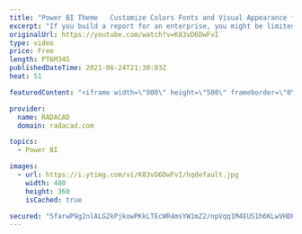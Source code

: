 ```yaml
---
title: "Power BI Theme   Customize Colors Fonts and Visual Appearance for Multiple Objects"
excerpt: "If you build a report for an enterprise, you might be limited to use the organization-approved colors. It is also useful to have your reports following a template of colors, and fonts, which might look like your signature of the report. In Power BI, you can do that with Theme. In this article, I’ll explain"
originalUrl: https://youtube.com/watch?v=K83vD6DwFvI
type: video
price: Free
length: PT6M34S
publishedDateTime: 2021-06-24T21:30:03Z
heat: 51

featuredContent: "<iframe width=\"800\" height=\"500\" frameborder=\"0\" src=\"https://www.youtube.com/embed/K83vD6DwFvI\" allow=\"accelerometer; autoplay; encrypted-media; gyroscope; picture-in-picture\" allowfullscreen></iframe>"

provider:
  name: RADACAD
  domain: radacad.com

topics:
  - Power BI

images:
  - url: https://i.ytimg.com/vi/K83vD6DwFvI/hqdefault.jpg
    width: 480
    height: 360
    isCached: true

secured: "5farwP9g2nlALG2kPjkowPKkLTEcWR4msYW1mZ2/npVqq1M4EUS1h6KLwVHDPy7PhGA07gKhhuPLb2D57U8aWkDXN/i+rsqkl6mAi6V99qLepcpEZ6QTWLOxRotQNVBijWFjpducyS8YkBFeOWcb8dPuBwYa+kthnDU7fCl+9YevwFHHiQW0RXN5+HyKWSZ6QTywEzzQP0wLLG3MYa2i0rl0dB8bamXSId82CKoXLxsMzqtHaNdFrWrQVH4JGjQ1i+e6VtHWCOdkB3OgmBuI9hlLbRaGVvCe3JSU40cbZG7PUZccyuploG14QNTyTszk8pORL0g6vQQ7vMvyJIkhB+IKM460+yf2/D4BEjlUsJAUDxOJY3ynDPx8/0NOPHHhsEliXtUtLK3yq+UMYPkzqcsAOzsrB6TBC3sDfg3LIjo=;BxmqlwjVwNTZD9hqdoVOGA=="
---
```



